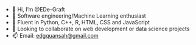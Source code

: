 - 👋 Hi, I’m @EDe-Graft
- 👀 Software engineering/Machine Learning enthusiast
- 🌱 Fluent in Python, C++, R, HTML, CSS and JavaScript
- 💞️ Looking to collaborate on web development or data science projects
- 📫 Email: edgquansah@gmail.com

<!---
EDe-Graft/EDe-Graft is a ✨ special ✨ repository because its `README.md` (this file) appears on your GitHub profile.
You can click the Preview link to take a look at your changes.
--->

